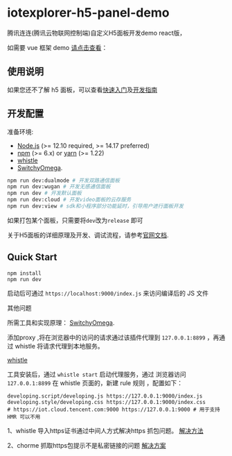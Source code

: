 # iotexplorer-h5-panel-demo

腾讯连连(腾讯云物联网控制端)自定义H5面板开发demo react版，

如需要 vue 框架 demo [请点击查看](https://github.com/tencentyun/iotexplorer-h5-panel-template)：

## 使用说明

如果您还不了解 h5 面板，可以查看[快速入门](https://cloud.tencent.com/document/product/1081/49027)及[开发指南](https://cloud.tencent.com/document/product/1081/49028)

## 开发配置

准备环境:

- [Node.js](https://nodejs.org) (>= 12.10 required, >= 14.17 preferred)
- [npm](https://www.npmjs.com) (>= 6.x) or [yarn](https://yarnpkg.com) (>= 1.22)
- [whistle](https://github.com/avwo/whistle)
- [SwitchyOmega](https://github.com/FelisCatus/SwitchyOmega).

```bash
npm run dev:dualmode # 开发双路通信面板
npm run dev:wugan # 开发无感通信面板
npm run dev # 开发默认面板
npm run dev:cloud # 开发video面板的云存服务
npm run dev:view # sdk和小程序部分功能延时，引导用户进行面板开发
```

如果打包某个面板，只需要将`dev`改为`release` 即可

关于H5面板的详细原理及开发、调试流程，请参考[官网文档](https://cloud.tencent.com/document/product/1081/49028#h5-.E9.9D.A2.E6.9D.BF.E5.BC.80.E5.8F.91).

## Quick Start

```
npm install
npm run dev
```

启动后可通过 `https://localhost:9000/index.js` 来访问编译后的 JS 文件


其他问题

所需工具和实现原理：
[SwitchyOmega](https://github.com/FelisCatus/SwitchyOmega).

添加proxy ,将在浏览器中的访问的请求通过该插件代理到  `127.0.0.1:8899` ，再通过 whistle 将请求代理到本地服务。

[whistle](https://github.com/avwo/whistle)

工具安装后，通过 `whistle start` 启动代理服务，通过 浏览器访问 `127.0.0.1:8899` 
在 whistle 页面的，新建 rule 规则 ，配置如下：

```shell
developing.script/developing.js https://127.0.0.1:9000/index.js
developing.style/developing.css https://127.0.0.1:9000/index.css
# https://iot.cloud.tencent.com:9000 https://127.0.0.1:9000 # 用于支持HMR 可以不用
```

1、whistle 导入https证书通过中间人方式解决https 抓包问题。
[解决方法](https://jingyan.baidu.com/article/c843ea0bc4142a77921e4a79.html)

2、chorme 抓取https包提示不是私密链接的问题
[解决方案](https://blog.51cto.com/u_15399817/4583253)
